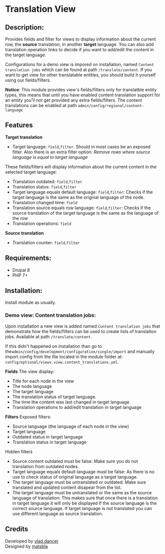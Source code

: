 Translation View
=============

## Description:
Provides fields and filter for views to display information about the current row, the **source** translation, in another **target** language. You can also add translation operation links to decide if you want to add/edit the content in the target language.

Configurations for a demo view is impored on installation, named `Content translation jobs` which can be found at path `/translate/content`. If you want to get view for other translatable entities, you should build it yourself using our fields/filters.

**Notice**: This module provides view's fields/filters only for translatble entity types, this means that until you have enabled content translation support for an entity you'll not get provided any extra fields/filters. The content translations can be enabled at path `admin/config/regional/content-language`

## Features

**Target translation**

- Target language: `field`,`filter`. Should in most cases be an exposed filter.
  Also there is an extra filter option: *Remove rows where source language is equal to target language*

These fields/filters will display information about the current content in the selected target language:
- Translation outdated: `field`,`filter`
- Translation status: `field`,`filter`
- Target language equals default language: `field`,`filter`: Checks if the target language is the same as the original language of the node.
- Translation changed time: `field`
- Translation source equals row language: `field`,`filter`: Checks if the source translation of the target language is the same as the language of the row
- Translation operations: `field`

**Source translation**
- Translation counter: `field`,`filter`

## Requirements:
- Drupal 8
- PHP 7+

## Installation:
Install module as usually.

### Demo view: Content translation jobs:
Upon installation a new view is added named `Content translation jobs` that demonstrate how the fields/filters can be used to create lists of translation jobs. Available at path `/translate/content`.

If this didn't happened on installation than go to the`admin/config/development/configuration/single/import` and manually import config from the file located in the module folder at: `config/optional/views.view.content_translations.yml`.

**Fields**
The view display:
- Title for each node in the view
- The node language
- The target language
- The translation status of target language.
- The time the content was last changed in target language
- Translation operations to add/edit translation in target language

**Filters**
Exposed filters:
- Source language (the language of each node in the view)
- Target language
- Outdated status in target language
- Translation status in target language

Hidden filters
- Source content outdated must be false: Make sure you do not translation from outdated nodes.
- Target language equals default language must be false: As there is no use to check status of original language as a target language.
- The target language must be untranslated or outdated: Make sure translated and updated content disapear from the list.
- The target language must be untranslated or the same as the source language of translation: This makes sure that once there is a translation in target language it will only be displayed if the source language is the correct source language. If target language is not translated you can use different language as source translation.

## Credits
Developed by [vlad.dancer](https://drupal.org/u/vladdancer)  
Designed by [matsbla](https://drupal.org/u/matsbla)
